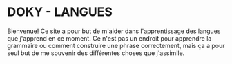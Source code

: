 # DOKY - LANGUES

Bienvenue! Ce site a pour but de m'aider dans l'apprentissage des langues que j'apprend en ce moment. Ce n'est pas un endroit pour apprendre la grammaire ou comment construire une phrase correctement, mais ça a pour seul but de me souvenir des différentes choses que j'assimile.